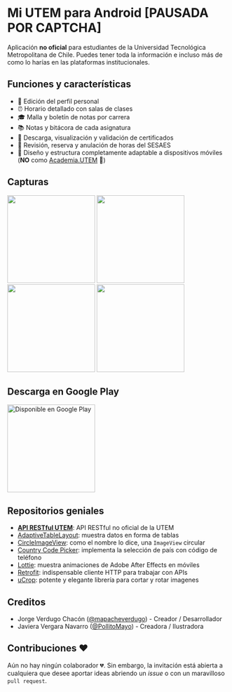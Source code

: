 # Mi UTEM para Android [PAUSADA POR CAPTCHA]
Aplicación **no oficial** para estudiantes de la Universidad Tecnológica Metropolitana de Chile. Puedes tener toda la información e incluso más de como lo harías en las plataformas institucionales.

## Funciones y características
* 💁 Edición del perfil personal
* ⏰ Horario detallado con salas de clases
* 🎓 Malla y boletín de notas por carrera
* 📚 Notas y bitácora de cada asignatura
* 📃 Descarga, visualización y validación de certificados
* 🏥 Revisión, reserva y anulación de horas del SESAES
* 📱 Diseño y estructura completamente adaptable a dispositivos móviles (**NO** como [Academia.UTEM](https://academia.utem.cl/ "Academia UTEM") 🤭)

## Capturas
<img src="https://user-images.githubusercontent.com/16374322/42404785-47d38b2a-815a-11e8-94df-f93b028f8d44.jpeg" width="200"/> <img src="https://user-images.githubusercontent.com/16374322/42404786-47f98956-815a-11e8-9aae-a000b89b53eb.jpeg" width="200"/> <img src="https://user-images.githubusercontent.com/16374322/42404787-481f820a-815a-11e8-9b2b-bfa569e35b8a.jpeg" width="200"/> <img src="https://user-images.githubusercontent.com/16374322/42404788-484e24ac-815a-11e8-9c6b-c2ada36d4e3b.jpeg" width="200"/>

## Descarga en Google Play
[<img alt='Disponible en Google Play' src='https://play.google.com/intl/en_gb/badges/images/generic/es-419_badge_web_generic.png' width="200"/>](https://play.google.com/store/apps/details?id=cl.inndev.miutem&pcampaignid=MKT-Other-global-all-co-prtnr-py-PartBadge-Mar2515-1 "Descarga en Mi UTEM en Google Play")

## Repositorios geniales
* [**API RESTful UTEM**](https://github.com/mapacheverdugo/api-utem "Repositorio de GitHub de API RESTful UTEM"): API RESTful no oficial de la UTEM
* [AdaptiveTableLayout](https://github.com/Cleveroad/AdaptiveTableLayout "Repositorio de GitHub de AdaptiveTableLayout"): muestra datos en forma de tablas
* [CircleImageView](https://github.com/hdodenhof/CircleImageView "Repositorio de GitHub de CircleImageView"): como el nombre lo dice, una `ImageView` circular
* [Country Code Picker](https://github.com/hbb20/CountryCodePickerProject "Repositorio de GitHub de Country Code Picker"): implementa la selección de país con código de teléfono
* [Lottie](https://github.com/airbnb/lottie-android "Repositorio de GitHub de Lottie para Android"): muestra animaciones de Adobe After Effects en móviles
* [Retrofit](https://github.com/square/retrofit "Repositorio de GitHub de Retrofit"): indispensable cliente HTTP para trabajar con APIs
* [uCrop](https://github.com/Yalantis/uCrop "Repositorio de GitHub de uCrop"): potente y elegante librería para cortar y rotar imagenes

## Creditos
* Jorge Verdugo Chacón ([@mapacheverdugo](https://github.com/mapacheverdugo/ "GitHub de Jorge Verdugo Chacón")) - Creador / Desarrollador
* Javiera Vergara Navarro ([@PollitoMayo](https://github.com/pollitomayo/ "GitHub de Javiera Vergara Navarro")) - Creadora / Ilustradora

## Contribuciones ❤️
Aún no hay ningún colaborador 💔. Sin embargo, la invitación está abierta a cualquiera que desee aportar ideas abriendo un *issue* o con un maravilloso `pull request`.

